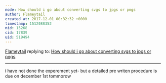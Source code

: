 ```yaml
---
node: How should i go about converting svgs to jpgs or pngs
author: Flameytail
created_at: 2017-12-01 00:32:32 +0000
timestamp: 1512088352
nid: 15268
cid: 17839
uid: 519494
---
```




[Flameytail](../profile/Flameytail) replying to: [How should i go about converting svgs to jpgs or pngs](../notes/Flameytail/11-30-2017/how-should-i-go-about-converting-svgs-to-jpgs-or-pngs)

----
i have not done the experement yet- but a detailed pre writen procedure is due on december 1st tommorow